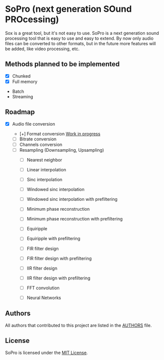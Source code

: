 # SoPro (next generation SOund PROcessing)

Sox is a great tool, but it's not easy to use. SoPro is a next generation sound processing tool that is easy to use and easy to extend. By now only audio files can be converted to other formats, but in the future more features will be added, like video processing, etc.

## Methods planned to be implemented

- [x] Chunked
- [x] Full memory
- Batch
- Streaming

## Roadmap

- [x] Audio file conversion
  - [+] Format conversion [Work in progress](docs/format_table.md)
  

  - [ ] Bitrate conversion
  - [ ] Channels conversion
  - [ ] Resampling (Downsampling, Upsampling)
    - [ ] Nearest neighbor
    - [ ] Linear interpolation
    - [ ] Sinc interpolation
    - [ ] Windowed sinc interpolation
    - [ ] Windowed sinc interpolation with prefiltering
    - [ ] Minimum phase reconstruction
    - [ ] Minimum phase reconstruction with prefiltering
    - [ ] Equiripple
    - [ ] Equiripple with prefiltering
    - [ ] FIR filter design
    - [ ] FIR filter design with prefiltering
    - [ ] IIR filter design
    - [ ] IIR filter design with prefiltering 
    - [ ] FFT convolution
    - [ ] Neural Networks

 


## Authors

All authors that contributed to this project are listed in the [AUTHORS](AUTHORS) file.

## License

SoPro is licensed under the [MIT License](LICENSE).